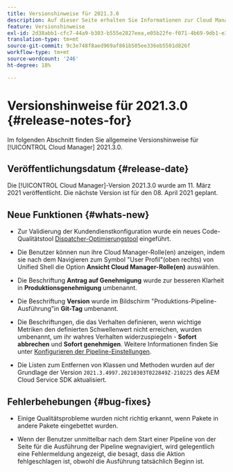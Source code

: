 ```yaml
---
title: Versionshinweise für 2021.3.0
description: Auf dieser Seite erhalten Sie Informationen zur Cloud Manager-Version 2021.3.0.
feature: Versionshinweise
exl-id: 2d38abb1-cfc7-44a9-b303-b555e2827eea,e05b22fe-f071-4b69-9db1-e3d7ee4cfbcc
translation-type: tm+mt
source-git-commit: 9c3e748f8aed969af861b505ee336eb5501d826f
workflow-type: tm+mt
source-wordcount: '246'
ht-degree: 18%

---
```


# Versionshinweise für 2021.3.0 {#release-notes-for}

Im folgenden Abschnitt finden Sie allgemeine Versionshinweise für [!UICONTROL Cloud Manager] 2021.3.0.

## Veröffentlichungsdatum {#release-date}

Die [!UICONTROL Cloud Manager]-Version 2021.3.0 wurde am 11. März 2021 veröffentlicht.
Die nächste Version ist für den 08. April 2021 geplant.

## Neue Funktionen {#whats-new}

* Zur Validierung der Kundendienstkonfiguration wurde ein neues Code-Qualitätstool [Dispatcher-Optimierungstool](https://experienceleague.adobe.com/docs/experience-manager-cloud-manager/using/how-to-use/custom-code-quality-rules.html?lang=en#dispatcher-optimization-tool-rules) eingeführt.

* Die Benutzer können nun ihre Cloud Manager-Rolle(en) anzeigen, indem sie nach dem Navigieren zum Symbol &quot;User Profil&quot;(oben rechts) von Unified Shell die Option **Ansicht Cloud Manager-Rolle(en)** auswählen.

* Die Beschriftung **Antrag auf Genehmigung** wurde zur besseren Klarheit in **Produktionsgenehmigung** umbenannt.

* Die Beschriftung **Version** wurde im Bildschirm &quot;Produktions-Pipeline-Ausführung&quot;in **Git-Tag** umbenannt.

* Die Beschriftungen, die das Verhalten definieren, wenn wichtige Metriken den definierten Schwellenwert nicht erreichen, wurden umbenannt, um ihr wahres Verhalten widerzuspiegeln - **Sofort abbrechen** und **Sofort genehmigen**. Weitere Informationen finden Sie unter [Konfigurieren der Pipeline-Einstellungen](https://experienceleague.adobe.com/docs/experience-manager-cloud-manager/using/how-to-use/configuring-pipeline.html?lang=en#configuring-the-pipeline-settings-from-cloud-manager).

* Die Listen zum Entfernen von Klassen und Methoden wurden auf der Grundlage der Version `2021.3.4997.20210303T022849Z-210225` des AEM Cloud Service SDK aktualisiert.

## Fehlerbehebungen {#bug-fixes}

* Einige Qualitätsprobleme wurden nicht richtig erkannt, wenn Pakete in andere Pakete eingebettet wurden.

* Wenn der Benutzer unmittelbar nach dem Start einer Pipeline von der Seite für die Ausführung der Pipeline wegnavigiert, wird gelegentlich eine Fehlermeldung angezeigt, die besagt, dass die Aktion fehlgeschlagen ist, obwohl die Ausführung tatsächlich Beginn ist.
